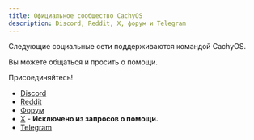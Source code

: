 ```yaml
---
title: Официальное сообщество CachyOS
description: Discord, Reddit, X, форум и Telegram
---
```


Следующие социальные сети поддерживаются командой CachyOS.

Вы можете общаться и просить о помощи.

Присоединяйтесь!

- [Discord](<https://discord.gg/cachyos-862292009423470592>)
- [Reddit](<https://www.reddit.com/r/cachyos>)
- [Форум](<https://discuss.cachyos.org>)
- [X](<https://x.com/cachyos>) - **Исключено из запросов о помощи.**
- [Telegram](<https://t.me/+oR-kWT47vRdmMDli>)
